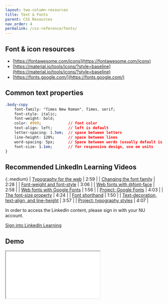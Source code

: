 ```yaml
---
layout: two-column-resources
title: Text & Fonts
parent: CSS Resources
nav_order: 4
permalink: /css-reference/fonts/
---
```


## Font & icon resources
* [https://fontawesome.com/icons](https://fontawesome.com/icons) 
* [https://material.io/tools/icons/?style=baseline](https://material.io/tools/icons/?style=baseline) 
* [https://fonts.google.com/](https://fonts.google.com/) 

## Common text properties

```css
.body-copy
    font-family: "Times New Roman", Times, serif;
    font-style: italic;
    font-weight: bold;
    color: #999;            // font color
    text-align: left;       // left is default
    letter-spacing: 1.5em;  // space between letters
    line-height: 120%;      // space between lines
    word-spacing: 5px;      // Space between words (usually default is good)
    font-size: 1.1em;       // for responsive design, use em units
}
```

## Recommended LinkedIn Learning Videos

{:.medium}
| <a href="https://www.linkedin.com/learning/css-essential-training-3/typography-for-the-web" target="_blank">Typography for the web</a> | 2:59 |
| <a href="https://www.linkedin.com/learning/css-essential-training-3/changing-the-font-family" target="_blank">Changing the font family</a> | 2:28 |
| <a href="https://www.linkedin.com/learning/css-essential-training-3/font-weight-and-font-style" target="_blank">Font-weight and font-style</a> | 3:06 |
| <a href="https://www.linkedin.com/learning/css-essential-training-3/web-fonts-with-font-face" target="_blank">Web fonts with @font-face</a> | 2:58 |
| <a href="https://www.linkedin.com/learning/css-essential-training-3/web-fonts-with-google-fonts" target="_blank">Web fonts with Google Fonts</a> | 1:56 |
| <a href="https://www.linkedin.com/learning/css-essential-training-3/project-google-fonts" target="_blank">Project: Google Fonts</a> | 4:03 |
| <a href="https://www.linkedin.com/learning/css-essential-training-3/the-font-size-property" target="_blank">The font-size property</a> | 4:24 |
| <a href="https://www.linkedin.com/learning/css-essential-training-3/font-shorthand" target="_blank">Font shorthand</a> | 1:50 |
| <a href="https://www.linkedin.com/learning/css-essential-training-3/text-decoration-text-align-and-line-height" target="_blank">Text-decoration, text-align, and line-height</a> | 3:57 |
| <a href="https://www.linkedin.com/learning/css-essential-training-3/project-typography-styles" target="_blank">Project: typography styles</a> | 4:07 |

In order to access the LinkedIn content, please sign in with your NU account.

<a class="nu-button" 
    href="https://www.linkedin.com/checkpoint/enterprise/login/75814418?application=learning" 
    target="blank">
    Sign into LinkedIn Learning <i class="fas fa-external-link-alt"></i>
</a>

## Demo

<iframe src="//codepen.io/alexpeach/embed/xOdLpg/?theme-id=18654&default-tab=html,result" allowfullscreen="true" class="codepen-frame"></iframe>
